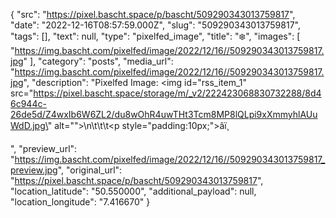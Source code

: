 {
  "src": "https://pixel.bascht.space/p/bascht/509290343013759817",
  "date": "2022-12-16T08:57:59.000Z",
  "slug": "509290343013759817",
  "tags": [],
  "text": null,
  "type": "pixelfed_image",
  "title": "❄️",
  "images": [
    "https://img.bascht.com/pixelfed/image/2022/12/16//509290343013759817.jpg"
  ],
  "category": "posts",
  "media_url": "https://img.bascht.com/pixelfed/image/2022/12/16//509290343013759817.jpg",
  "description": "Pixelfed Image: <img id=\"rss_item_1\" src=\"https://pixel.bascht.space/storage/m/_v2/222423068830732288/8d46c944c-26de5d/Z4wxIb6W6ZL2/du8wOhR4uwTHt3Tcm8MP8lQLpi9xXmmyhlAUuWdD.jpg\" alt=\"\">\n\t\t\t<p style=\"padding:10px;\">âï¸</p>",
  "preview_url": "https://img.bascht.com/pixelfed/image/2022/12/16//509290343013759817_preview.jpg",
  "original_url": "https://pixel.bascht.space/p/bascht/509290343013759817",
  "location_latitude": "50.550000",
  "additional_payload": null,
  "location_longitude": "7.416670"
}